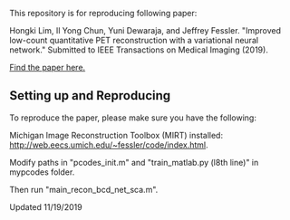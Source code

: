 This repository is for reproducing following paper: 

Hongki Lim, Il Yong Chun, Yuni Dewaraja, and Jeffrey Fessler. "Improved low-count quantitative PET reconstruction with a variational neural network." Submitted to IEEE Transactions on Medical Imaging (2019). 

[Find the paper here.](https://arxiv.org/abs/1906.02327)


## Setting up and Reproducing

To reproduce the paper, please make sure you have the following:

Michigan Image Reconstruction Toolbox (MIRT) installed: http://web.eecs.umich.edu/~fessler/code/index.html.  

Modify paths in "pcodes_init.m" and "train_matlab.py (l8th line)" in mypcodes folder.

Then run "main_recon_bcd_net_sca.m".

Updated 11/19/2019

